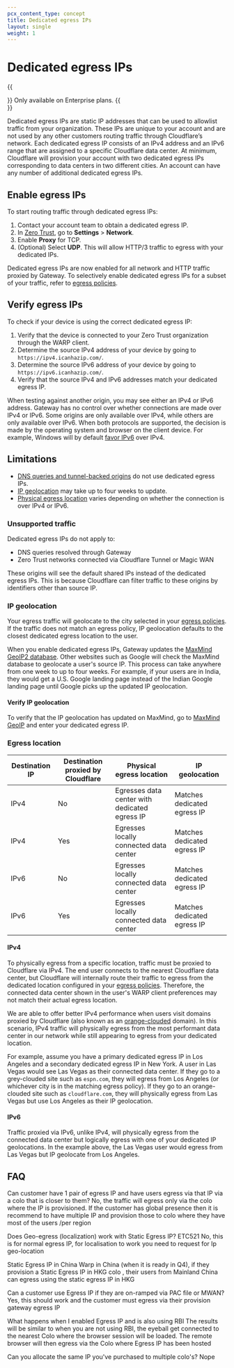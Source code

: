 ```yaml
---
pcx_content_type: concept
title: Dedicated egress IPs
layout: single
weight: 1
---
```


# Dedicated egress IPs

{{<Aside type="note">}}
Only available on Enterprise plans.
{{</Aside>}}

Dedicated egress IPs are static IP addresses that can be used to allowlist traffic from your organization. These IPs are unique to your account and are not used by any other customers routing traffic through Cloudflare’s network. Each dedicated egress IP consists of an IPv4 address and an IPv6 range that are assigned to a specific Cloudflare data center. At minimum, Cloudflare will provision your account with two dedicated egress IPs corresponding to data centers in two different cities. An account can have any number of additional dedicated egress IPs.

## Enable egress IPs

To start routing traffic through dedicated egress IPs:

1. Contact your account team to obtain a dedicated egress IP.
2. In [Zero Trust](https://one.dash.cloudflare.com), go to **Settings** > **Network**.
3. Enable **Proxy** for TCP.
4. (Optional) Select **UDP**. This will allow HTTP/3 traffic to egress with your dedicated IPs.

Dedicated egress IPs are now enabled for all network and HTTP traffic proxied by Gateway. To selectively enable dedicated egress IPs for a subset of your traffic, refer to [egress policies](/cloudflare-one/policies/gateway/egress-policies/).

## Verify egress IPs

To check if your device is using the correct dedicated egress IP:

1. Verify that the device is connected to your Zero Trust organization through the WARP client.
2. Determine the source IPv4 address of your device by going to `https://ipv4.icanhazip.com/`.
3. Determine the source IPv6 address of your device by going to `https://ipv6.icanhazip.com/`.
4. Verify that the source IPv4 and IPv6 addresses match your dedicated egress IP.

When testing against another origin, you may see either an IPv4 or IPv6 address. Gateway has no control over whether connections are made over IPv4 or IPv6. Some origins are only available over IPv4, while others are only available over IPv6. When both protocols are supported, the decision is made by the operating system and browser on the client device. For example, Windows will by default [favor IPv6](https://docs.microsoft.com/en-us/troubleshoot/windows-server/networking/configure-ipv6-in-windows) over IPv4.

## Limitations

- [DNS queries and tunnel-backed origins](#unsupported-traffic) do not use dedicated egress IPs.
- [IP geolocation](#ip-geolocation) may take up to four weeks to update.
- [Physical egress location](#egress-location) varies depending on whether the connection is over IPv4 or IPv6.

### Unsupported traffic

Dedicated egress IPs do not apply to:

- DNS queries resolved through Gateway
- Zero Trust networks connected via Cloudflare Tunnel or Magic WAN

These origins will see the default shared IPs instead of the dedicated egress IPs. This is because Cloudflare can filter traffic to these origins by identifiers other than source IP.

### IP geolocation

Your egress traffic will geolocate to the city selected in your [egress policies](/cloudflare-one/policies/gateway/egress-policies/). If the traffic does not match an egress policy, IP geolocation defaults to the closest dedicated egress location to the user.

When you enable dedicated egress IPs, Gateway updates the [MaxMind GeoIP2 database](https://www.maxmind.com/en/geoip2-services-and-databases). Other websites such as Google will check the MaxMind database to geolocate a user's source IP. This process can take anywhere from one week to up to four weeks. For example, if your users are in India, they would get a U.S. Google landing page instead of the Indian Google landing page until Google picks up the updated IP geolocation.

#### Verify IP geolocation

To verify that the IP geolocation has updated on MaxMind, go to [MaxMind GeoIP](https://www.maxmind.com/en/geoip2-precision-demo) and enter your dedicated egress IP.

### Egress location

| Destination IP | Destination proxied by Cloudflare | Physical egress location                      | IP geolocation              |
| -------------- | --------------------------------- | --------------------------------------------- | --------------------------- |
| IPv4           | No                                | Egresses data center with dedicated egress IP | Matches dedicated egress IP |
| IPv4           | Yes                               | Egresses locally connected data center        | Matches dedicated egress IP |
| IPv6           | No                                | Egresses locally connected data center        | Matches dedicated egress IP |
| IPv6           | Yes                               | Egresses locally connected data center        | Matches dedicated egress IP |

#### IPv4

To physically egress from a specific location, traffic must be proxied to Cloudflare via IPv4. The end user connects to the nearest Cloudflare data center, but Cloudflare will internally route their traffic to egress from the dedicated location configured in your [egress policies](/cloudflare-one/policies/gateway/egress-policies/). Therefore, the connected data center shown in the user's WARP client preferences may not match their actual egress location.

We are able to offer better IPv4 performance when users visit domains proxied by Cloudflare (also known as an [orange-clouded](/dns/manage-dns-records/reference/proxied-dns-records/) domain). In this scenario, IPv4 traffic will physically egress from the most performant data center in our network while still appearing to egress from your dedicated location.

For example, assume you have a primary dedicated egress IP in Los Angeles and a secondary dedicated egress IP in New York. A user in Las Vegas would see Las Vegas as their connected data center. If they go to a grey-clouded site such as `espn.com`, they will egress from Los Angeles (or whichever city is in the matching egress policy). If they go to an orange-clouded site such as `cloudflare.com`, they will physically egress from Las Vegas but use Los Angeles as their IP geolocation.

#### IPv6

Traffic proxied via IPv6, unlike IPv4, will physically egress from the connected data center but logically egress with one of your dedicated IP geolocations. In the example above, the Las Vegas user would egress from Las Vegas but IP geolocate from Los Angeles.

## FAQ

Can customer have 1 pair of egress IP and have users egress via that IP via a colo that is closer to them?
No, the traffic will egress only via the colo where the IP is provisioned. If the customer has global presence then it is recommend to have multiple IP and provision those to colo where they have most of the users /per region

Does Geo-egress (localization) work with Static Egress IP? ETC521
No, this is for normal egress IP, for localisation to work you need to request for Ip geo-location

Static Egress IP in China
Warp in China (when it is ready in Q4), if they provision a Static Egress IP in HKG colo , their users from Mainland China can egress using the static egress IP in HKG

Can a customer use Egress IP if they are on-ramped via PAC file or MWAN?
Yes, this should work and the customer must egress via their provision gateway egress IP

What happens when I enabled Egress IP and is also using RBI
The results will be similar to when you are not using RBI, the eyeball get connected to the nearest Colo where the browser session will be loaded. The remote browser will then egress via the Colo where Egress IP has been hosted

Can you allocate the same IP you've purchased to multiple colo's?
Nope
